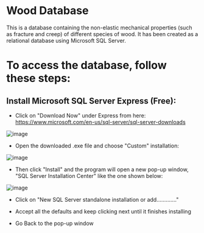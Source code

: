 # Wood Database
This is a database containing the non-elastic mechanical properties (such as fracture and creep) of different species of wood. It has been created as a relational database using Microsoft SQL Server. 

# To access the database, follow these steps:

## Install Microsoft SQL Server Express (Free):
* Click on "Download Now" under Express from here:
https://www.microsoft.com/en-us/sql-server/sql-server-downloads

![image](https://github.com/user-attachments/assets/94fa3882-a61b-4351-b61c-02a6f12addf3)

* Open the downloaded .exe file and choose "Custom" installation:
  
![image](https://github.com/user-attachments/assets/9b9cb1c2-13df-4625-bb00-fc7f5b218dd9)

* Then click "Install" and the program will open a new pop-up window, "SQL Server Installation Center" like the one shown below:

![image](https://github.com/user-attachments/assets/e2bfac36-1348-4c8a-a735-e63f950f7e05)

* Click on "New SQL Server standalone installation or add............."

* Accept all the defaults and keep clicking next until it finishes installing

* Go Back to the pop-up window 
